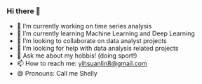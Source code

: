 ### Hi there 👋

- 🔭 I’m currently working on time series analysis
- 🌱 I’m currently learning Machine Learning and Deep Learning
- 👯 I’m looking to collaborate on data analyst projects
- 🤔 I’m looking for help with data analysis related projects
- 💬 Ask me about my hobbis! (doing sport!)
- 📫 How to reach me: yihsuanlin8@gmail.com
- 😄 Pronouns: Call me Shelly

<!--
**shellylin100/shellylin100** is a ✨ _special_ ✨ repository because its `README.md` (this file) appears on your GitHub profile.

Here are some ideas to get you started:

- 🔭 I’m currently working on time series analysis
- 🌱 I’m currently learning Machine Learning and Deep Learning
- 👯 I’m looking to collaborate on data analyst projects
- 🤔 I’m looking for help with data analysis related projects
- 💬 Ask me about my hobbis! (doing sport!)
- 📫 How to reach me: yihsuanlin8@gmail.com
- 😄 Pronouns: Call me Shelly
